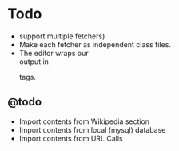 # Todo

 * support multiple fetchers)
 * Make each fetcher as independent class files.
 * The editor wraps our <div> output in <p> tags.


## @todo

 * Import contents from Wikipedia section
 * Import contents from local (mysql) database
 * Import contents from URL Calls